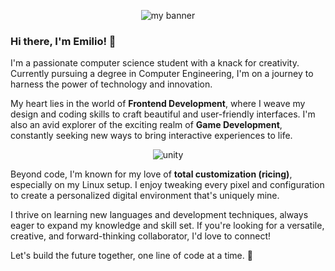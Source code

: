 
<!--
**Egonef/Egonef** is a ✨ _special_ ✨ repository because its `README.md` (this file) appears on your GitHub profile.

Here are some ideas to get you started:

- 🔭 I’m currently working on ...
- 🌱 I’m currently learning ...
- 👯 I’m looking to collaborate on ...
- 🤔 I’m looking for help with ...
- 💬 Ask me about ...
- 📫 How to reach me: ...
- 😄 Pronouns: ...
- ⚡ Fun fact: ...
-->

<p align="center">
  <a><img src="https://github.com/Egonef/Egonef/assets/126122650/dd4f4f59-6f3e-43c2-8841-b0b610a40b90" alt="my banner"></a>
</p>

### Hi there, I'm Emilio! 👋

I'm a passionate computer science student with a knack for creativity. Currently pursuing a degree in Computer Engineering, I'm on a journey to harness the power of technology and innovation. 

My heart lies in the world of **Frontend Development**, where I weave my design and coding skills to craft beautiful and user-friendly interfaces. I'm also an avid explorer of the exciting realm of **Game Development**, constantly seeking new ways to bring interactive experiences to life.

<p align="center">
  <a><img src="https://img.shields.io/badge/Unity-100000?style=for-the-badge&logo=unity&logoColor=white" alt="unity"></a>
</p>
	
Beyond code, I'm known for my love of **total customization (ricing)**, especially on my Linux setup. I enjoy tweaking every pixel and configuration to create a personalized digital environment that's uniquely mine.

I thrive on learning new languages and development techniques, always eager to expand my knowledge and skill set. If you're looking for a versatile, creative, and forward-thinking collaborator, I'd love to connect!

Let's build the future together, one line of code at a time. 🚀
